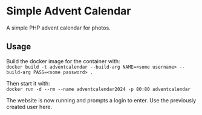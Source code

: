 # Simple Advent Calendar
A simple PHP advent calendar for photos.

## Usage
Build the docker image for the container with:  
``docker build -t adventcalendar --build-arg NAME=<some username> --build-arg PASS=<some password> .``

Then start it with:  
``docker run -d --rm --name adventcalendar2024 -p 80:80 adventcalendar``

The website is now running and prompts a login to enter. Use the previously created user here.
